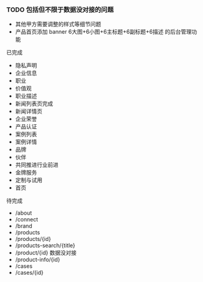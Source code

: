 ### TODO 包括但不限于数据没对接的问题

* 其他甲方需要调整的样式等细节问题
* 产品首页添加 banner 6大图+6小图+6主标题+6副标题+6描述 的后台管理功能






已完成
* 隐私声明
* 企业信息
* 职业
* 价值观
* 职业描述
* 新闻列表页完成
* 新闻详情页
* 企业荣誉
* 产品认证
* 案例列表
* 案例详情
* 品牌
* 伙伴
* 共同推进行业前进
* 金牌服务
* 定制与试用
* 首页


待完成

* /about
* /connect
* /brand
* /products
* /products/{id}
* /products-search/{title}
* /product/{id} 数据没对接
* /product-info/{id}
* /cases
* /cases/{id}
